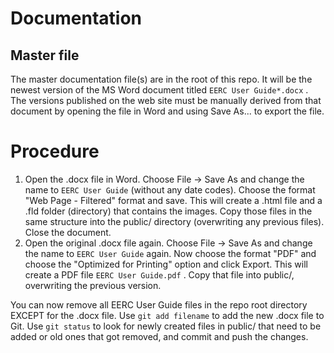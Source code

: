 # Documentation

## Master file

The master documentation file(s) are in the root of this repo. It will be the newest version of
the MS Word document titled `EERC User Guide*.docx` . The versions published on the web site must
be manually derived from that document by opening the file in Word and using Save As... to export
the file.

# Procedure

1. Open the .docx file in Word. Choose File -> Save As and change the name to `EERC User Guide` (without any date codes). Choose the format "Web Page - Filtered" format and save. This will create a .html file and a .fld folder (directory) that contains the images. Copy those files in the same structure into the public/ directory (overwriting any previous files). Close the document.
2. Open the original .docx file again. Choose File -> Save As and change the name to `EERC User Guide` again. Now choose the format "PDF" and choose the "Optimized for Printing" option and click Export. This will create a PDF file `EERC User Guide.pdf` . Copy that file into public/, overwriting the previous version.

You can now remove all EERC User Guide files in the repo root directory EXCEPT for the .docx file. Use `git add filename` to add the new .docx file to Git. Use `git status` to look for newly created files in public/ that need to be added or old ones that got removed, and commit and push the changes.
